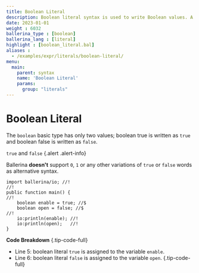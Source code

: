 ```yaml
---
title: Boolean Literal
description: Boolean literal syntax is used to write Boolean values. A boolean true is written as `true` and a boolean false is written as `false`.
date: 2023-01-01
weight : 6032
ballerina_type : [boolean]
ballerina_lang : [literal]
highlight : [boolean_literal.bal]
aliases : 
  - /examples/expr/literals/boolean-literal/
menu:
  main:
    parent: syntax
    name: 'Boolean Literal'
    params:
      group: "literals"
---
```


# Boolean Literal


The `boolean` basic type has only two values; boolean true is written as `true` and boolean false is written as `false`.

`true` and `false`
{.alert .alert-info}

Ballerina **doesn't** support `0`, `1` or any other variations of `true` or `false` words as alternative syntax. 

```ballerina {filename="boolean_literal.bal" lines="5 6"}
import ballerina/io; //!
//!
public function main() {
//!
    boolean enable = true; //$
    boolean open = false; //$
//!
    io:println(enable); //!
    io:println(open);   //!
}
```

**Code Breakdown**
{.tip-code-full}

* Line 5: boolean literal `true` is assigned to the variable `enable`.
* Line 6: boolean literal `false` is assigned to the variable `open`.
{.tip-code-full}